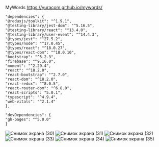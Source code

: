 MyWords https://yuracom.github.io/mywords/

    "dependencies": {
    "@reduxjs/toolkit": "^1.9.1",
    "@testing-library/jest-dom": "^5.16.5",
    "@testing-library/react": "^13.4.0",
    "@testing-library/user-event": "^14.4.3",
    "@types/jest": "^27.5.2",
    "@types/node": "^17.0.45",
    "@types/react": "^18.0.27",
    "@types/react-dom": "^18.0.10",
    "bootstrap": "^5.2.3",
    "firebase": "^9.16.0",
    "moment": "^2.29.4",
    "react": "^18.2.0",
    "react-bootstrap": "^2.7.0",
    "react-dom": "^18.2.0",
    "react-redux": "^8.0.5",
    "react-router-dom": "^6.8.0",
    "react-scripts": "5.0.1",
    "typescript": "^4.9.4",
    "web-vitals": "^2.1.4"
    },

    "devDependencies": {
    "gh-pages": "^5.0.0"
    }

![Снимок экрана (30)](https://user-images.githubusercontent.com/25771381/217792906-b4477518-0062-45f4-bff4-6db90e3dfaab.png)
![Снимок экрана (31)](https://user-images.githubusercontent.com/25771381/217792910-546df6b5-af9b-49f5-aac6-cce89e5214f1.png)
![Снимок экрана (32)](https://user-images.githubusercontent.com/25771381/217792913-ac875dbd-d0fe-4bd3-903c-3100411adc0a.png)
![Снимок экрана (33)](https://user-images.githubusercontent.com/25771381/217792915-d4813dab-5b5a-47b6-9d6b-ba4768f78723.png)
![Снимок экрана (34)](https://user-images.githubusercontent.com/25771381/217792918-f688756c-84bd-40b5-8340-81c46ce70cdc.png)
![Снимок экрана (35)](https://user-images.githubusercontent.com/25771381/217792920-d0db497f-5085-4a2d-9134-44f6044c9b0a.png)
